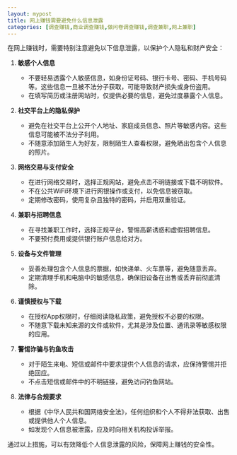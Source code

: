 ```yaml
---
layout: mypost
title: 网上赚钱需要避免什么信息泄露
categories: [调查赚钱,商业调查赚钱,做问卷调查赚钱,调查兼职,网上兼职]
---
```



在网上赚钱时，需要特别注意避免以下信息泄露，以保护个人隐私和财产安全：

1. **敏感个人信息**  
   - 不要轻易透露个人敏感信息，如身份证号码、银行卡号、密码、手机号码等。这些信息一旦被不法分子获取，可能导致财产损失或身份盗用。
   - 在填写简历或注册网站时，仅提供必要的信息，避免过度暴露个人信息。

2. **社交平台上的隐私保护**  
   - 避免在社交平台上公开个人地址、家庭成员信息、照片等敏感内容。这些信息可能被不法分子利用。
   - 不随意添加陌生人为好友，限制陌生人查看权限，避免晒出包含个人信息的照片。

3. **网络交易与支付安全**  
   - 在进行网络交易时，选择正规网站，避免点击不明链接或下载不明软件。
   - 不在公共WiFi环境下进行网银操作或支付，以免信息被窃取。
   - 定期修改密码，使用复杂且独特的密码，并启用双重验证。

4. **兼职与招聘信息**  
   - 在寻找兼职工作时，选择正规平台，警惕高薪诱惑和虚假招聘信息。
   - 不要预付费用或提供银行账户信息给对方。

5. **设备与文件管理**  
   - 妥善处理包含个人信息的票据，如快递单、火车票等，避免随意丢弃。
   - 定期清理手机和电脑中的敏感信息，确保旧设备在出售或丢弃前彻底清除。

6. **谨慎授权与下载**  
   - 在授权App权限时，仔细阅读隐私政策，避免授权不必要的权限。
   - 不随意下载未知来源的文件或软件，尤其是涉及位置、通讯录等敏感权限的应用。

7. **警惕诈骗与钓鱼攻击**  
   - 对于陌生来电、短信或邮件中要求提供个人信息的请求，应保持警惕并拒绝回应。
   - 不点击短信或邮件中的不明链接，避免访问钓鱼网站。

8. **法律与合规要求**  
   - 根据《中华人民共和国网络安全法》，任何组织和个人不得非法获取、出售或提供他人个人信息。
   - 如发现个人信息被泄露，应及时向相关机构投诉举报。

通过以上措施，可以有效降低个人信息泄露的风险，保障网上赚钱的安全性。






